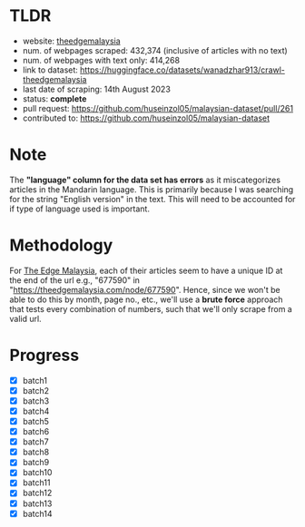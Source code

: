 # TLDR

* website: [theedgemalaysia](https://theedgemalaysia.com/)
* num. of webpages scraped: 432,374 (inclusive of articles with no text)
* num. of webpages with text only: 414,268
* link to dataset: https://huggingface.co/datasets/wanadzhar913/crawl-theedgemalaysia
* last date of scraping: 14th August 2023
* status: **complete**
* pull request: https://github.com/huseinzol05/malaysian-dataset/pull/261
* contributed to: https://github.com/huseinzol05/malaysian-dataset

# Note
The **"language" column for the data set has errors** as it miscategorizes articles in the Mandarin language. This is primarily because I was searching for the string "English version" in the text. This will need to be accounted for if type of language used is important. 

# Methodology

For [The Edge Malaysia](https://theedgemalaysia.com/), each of their articles seem to have a unique ID at the end of the url e.g., "677590" in "https://theedgemalaysia.com/node/677590". Hence, since we won't be able to do this by month, page no., etc., we'll use a **brute force** approach that tests every combination of numbers, such that we'll only scrape from a valid url.

# Progress

- [x] batch1
- [x] batch2
- [x] batch3
- [x] batch4
- [x] batch5
- [x] batch6
- [x] batch7
- [x] batch8
- [x] batch9
- [x] batch10
- [x] batch11
- [x] batch12
- [x] batch13
- [x] batch14